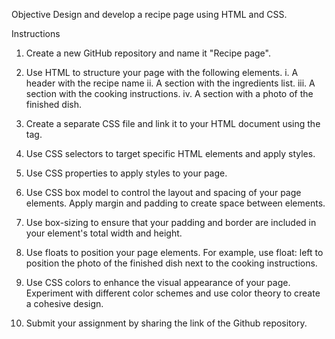 Objective
Design and develop a recipe page using HTML and CSS.

Instructions

1. Create a new GitHub repository and name it "Recipe page".

2. Use HTML to structure your page with the following elements.
i. A header with the recipe name
ii. A section with the ingredients list.
iii. A section with the cooking instructions.
iv. A section with a photo of the finished dish.

3. Create a separate CSS file and link it to your HTML document using the <link> tag.

4. Use CSS selectors to target specific HTML elements and apply styles.

5. Use CSS properties to apply styles to your page.

6. Use CSS box model to control the layout and spacing of your page elements. Apply margin and padding to create space between elements.

7. Use box-sizing to ensure that your padding and border are included in your element's total width and height.

8. Use floats to position your page elements. For example, use float: left to position the photo of the finished dish next to the cooking instructions.

9. Use CSS colors to enhance the visual appearance of your page. Experiment with different color schemes and use color theory to create a cohesive design.

10. Submit your assignment by sharing the link of the Github repository.

